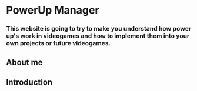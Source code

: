 # PowerUp Manager

### This website is going to try to make you understand how power up's work in videogames and how to implement them into your own projects or future videogames.

## About me


## Introduction








